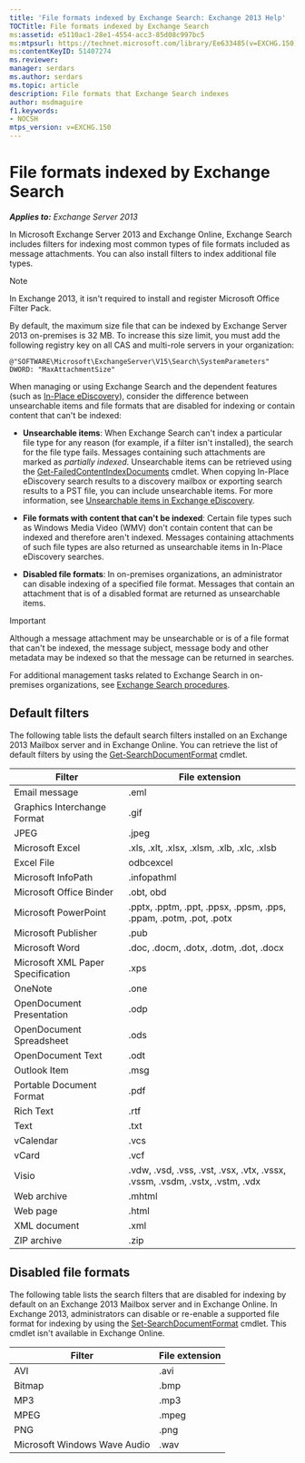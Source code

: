 ```yaml
---
title: 'File formats indexed by Exchange Search: Exchange 2013 Help'
TOCTitle: File formats indexed by Exchange Search
ms:assetid: e5110ac1-28e1-4554-acc3-85d08c997bc5
ms:mtpsurl: https://technet.microsoft.com/library/Ee633485(v=EXCHG.150)
ms:contentKeyID: 51407274
ms.reviewer: 
manager: serdars
ms.author: serdars
ms.topic: article
description: File formats that Exchange Search indexes 
author: msdmaguire
f1.keywords:
- NOCSH
mtps_version: v=EXCHG.150
---
```


# File formats indexed by Exchange Search

_**Applies to:** Exchange Server 2013_

In Microsoft Exchange Server 2013 and Exchange Online, Exchange Search includes filters for indexing most common types of file formats included as message attachments. You can also install filters to index additional file types.

> [!NOTE]
> In Exchange 2013, it isn't required to install and register Microsoft Office Filter Pack.
>
> By default, the maximum size file that can be indexed by Exchange Server 2013 on-premises is 32 MB. To increase this size limit, you must add the following registry key on all CAS and multi-role servers in your organization:
>
> `@"SOFTWARE\Microsoft\ExchangeServer\V15\Search\SystemParameters" DWORD: "MaxAttachmentSize"`

When managing or using Exchange Search and the dependent features (such as [In-Place eDiscovery](../ExchangeOnline/security-and-compliance/in-place-ediscovery/in-place-ediscovery.md)), consider the difference between unsearchable items and file formats that are disabled for indexing or contain content that can't be indexed:

- **Unsearchable items**: When Exchange Search can't index a particular file type for any reason (for example, if a filter isn't installed), the search for the file type fails. Messages containing such attachments are marked as _partially indexed_. Unsearchable items can be retrieved using the [Get-FailedContentIndexDocuments](/powershell/module/exchange/Get-FailedContentIndexDocuments) cmdlet. When copying In-Place eDiscovery search results to a discovery mailbox or exporting search results to a PST file, you can include unsearchable items. For more information, see [Unsearchable items in Exchange eDiscovery](unsearchable-items-in-exchange-ediscovery-exchange-2013-help.md).

- **File formats with content that can't be indexed**: Certain file types such as Windows Media Video (WMV) don't contain content that can be indexed and therefore aren't indexed. Messages containing attachments of such file types are also returned as unsearchable items in In-Place eDiscovery searches.

- **Disabled file formats**: In on-premises organizations, an administrator can disable indexing of a specified file format. Messages that contain an attachment that is of a disabled format are returned as unsearchable items.

> [!IMPORTANT]
> Although a message attachment may be unsearchable or is of a file format that can't be indexed, the message subject, message body and other metadata may be indexed so that the message can be returned in searches.

For additional management tasks related to Exchange Search in on-premises organizations, see [Exchange Search procedures](exchange-search-procedures-exchange-2013-help.md).

## Default filters

The following table lists the default search filters installed on an Exchange 2013 Mailbox server and in Exchange Online. You can retrieve the list of default filters by using the [Get-SearchDocumentFormat](/powershell/module/exchange/Get-SearchDocumentFormat) cmdlet.

|Filter|File extension|
|---|---|
|Email message|.eml|
|Graphics Interchange Format|.gif|
|JPEG|.jpeg|
|Microsoft Excel|.xls, .xlt, .xlsx, .xlsm, .xlb, .xlc, .xlsb|
|Excel File|odbcexcel|
|Microsoft InfoPath|.infopathml|
|Microsoft Office Binder|.obt, obd|
|Microsoft PowerPoint|.pptx, .pptm, .ppt, .ppsx, .ppsm, .pps, .ppam, .potm, .pot, .potx|
|Microsoft Publisher|.pub|
|Microsoft Word|.doc, .docm, .dotx, .dotm, .dot, .docx|
|Microsoft XML Paper Specification|.xps|
|OneNote|.one|
|OpenDocument Presentation|.odp|
|OpenDocument Spreadsheet|.ods|
|OpenDocument Text|.odt|
|Outlook Item|.msg|
|Portable Document Format|.pdf|
|Rich Text|.rtf|
|Text|.txt|
|vCalendar|.vcs|
|vCard|.vcf|
|Visio|.vdw, .vsd, .vss, .vst, .vsx, .vtx, .vssx, .vssm, .vsdm, .vstx, .vstm, .vdx|
|Web archive|.mhtml|
|Web page|.html|
|XML document|.xml|
|ZIP archive|.zip|

## Disabled file formats

The following table lists the search filters that are disabled for indexing by default on an Exchange 2013 Mailbox server and in Exchange Online. In Exchange 2013, administrators can disable or re-enable a supported file format for indexing by using the [Set-SearchDocumentFormat](/powershell/module/exchange/Set-SearchDocumentFormat) cmdlet. This cmdlet isn't available in Exchange Online.

|Filter|File extension|
|---|---|
|AVI|.avi|
|Bitmap|.bmp|
|MP3|.mp3|
|MPEG|.mpeg|
|PNG|.png|
|Microsoft Windows Wave Audio|.wav|
